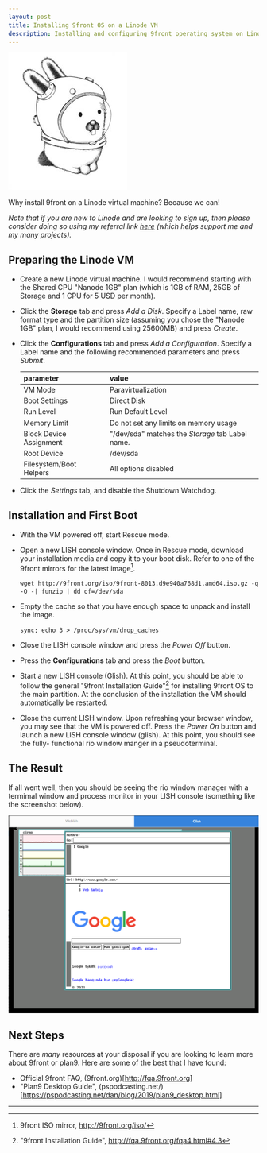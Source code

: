 ```yaml
---
layout: post
title: Installing 9front OS on a Linode VM
description: Installing and configuring 9front operating system on Linode virtual machine.
---
```


![glenda](/assets/glenda_space_medium.jpg)

Why install 9front on a Linode virtual machine? Because we can!

*Note that if you are new to Linode and are looking to sign up, then please 
consider doing so using my referral link
[here](https://www.linode.com/?r=0c625ecd8478eb827df57d2e2ffa095759d089ab)
(which helps support me and my many projects).*

## Preparing the Linode VM

*   Create a new Linode virtual machine. I would recommend starting with the 
    Shared CPU "Nanode 1GB" plan (which is 1GB of RAM, 25GB of Storage and 1 CPU 
    for 5 USD per month).
*   Click the **Storage** tab and press *Add a Disk*. Specify a Label name,
    raw format type and the partition size (assuming you chose the "Nanode 1GB"
    plan, I would recommend using 25600MB) and press *Create*.
*   Click the **Configurations** tab and press *Add a Configuration*. Specify a
    Label name and the following recommended parameters and press *Submit*.

    |parameter              |value                                             |
    |-----------------------|--------------------------------------------------|
    |VM Mode                |Paravirtualization                                |
    |Boot Settings          |Direct Disk                                       |
    |Run Level              |Run Default Level                                 |
    |Memory Limit           |Do not set any limits on memory usage             |
    |Block Device Assignment|"/dev/sda" matches the *Storage* tab Label name.  |
    |Root Device            |/dev/sda                                          |
    |Filesystem/Boot Helpers|All options disabled                              |

*   Click the *Settings* tab, and disable the Shutdown Watchdog.

## Installation and First Boot

*   With the VM powered off, start Rescue mode.
*   Open a new LISH console window. Once in Rescue mode, download your
    installation media and copy it to your boot disk. Refer to one of the 9front 
    mirrors for the latest image[^2].

    ```shell
    wget http://9front.org/iso/9front-8013.d9e940a768d1.amd64.iso.gz -q -O -| funzip | dd of=/dev/sda
    ```
    
*   Empty the cache so that you have enough space to unpack and install the
    image.

    ```shell
    sync; echo 3 > /proc/sys/vm/drop_caches
    ```

*   Close the LISH console window and press the *Power Off* button.
*   Press the **Configurations** tab and press the *Boot* button.
*   Start a new LISH console (Glish). At this point, you should be able to 
    follow the general "9front Installation Guide"[^3] for installing 9front OS 
    to the main partition. At the conclusion of the installation the VM should 
    automatically be restarted.
*   Close the current LISH window. Upon refreshing your browser window, you may
    see that the VM is powered off. Press the *Power On* button and launch a new 
    LISH console window (glish). At this point, you should see the fully-
    functional rio window manger in a pseudoterminal.

## The Result

If all went well, then you should be seeing the rio window manager with a 
termimal window and process monitor in your LISH console (something like the 
screenshot below).

![9front in a pseudo-tty](/assets/9front-mothra.png)

## Next Steps

There are *many* resources at your disposal if you are looking to learn more 
about 9front or plan9. Here are some of the best that I have found: 

*   Official 9front FAQ, (9front.org)[http://fqa.9front.org]
*   "Plan9 Desktop Guide", (pspodcasting.net/)[https://pspodcasting.net/dan/blog/2019/plan9_desktop.html]

---

[^1]: https://www.linode.com/docs/guides/install-a-custom-distribution-on-a-linode
[^2]: 9front ISO mirror, http://9front.org/iso/
[^3]: "9front Installation Guide", http://fqa.9front.org/fqa4.html#4.3
